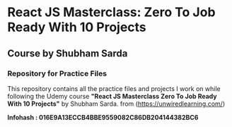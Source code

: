 # React JS Masterclass: Zero To Job Ready With 10 Projects

## Course by Shubham Sarda

### Repository for Practice Files

This repository contains all the practice files and projects I work on while following the Udemy course **"React JS Masterclass Zero To Job Ready With 10 Projects"** by Shubham Sarda. 
from (https://unwiredlearning.com/) 

**Infohash : 016E9A13ECCB4BBE9559082C86DB204144382BC6**

